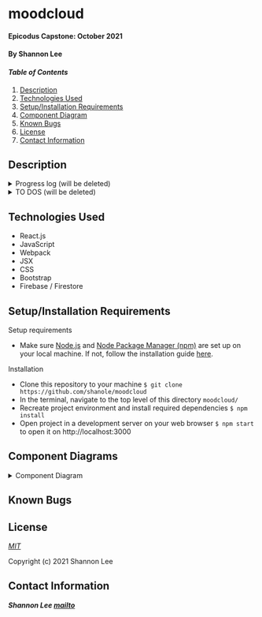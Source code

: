 # moodcloud

#### Epicodus Capstone: October 2021

#### By Shannon Lee

#### _Table of Contents_

1. [Description](#description)
2. [Technologies Used](#technologies)
3. [Setup/Installation Requirements](#setup)
4. [Component Diagram](#diagram)
5. [Known Bugs](#bugs)
6. [License](#license)
7. [Contact Information](#contact)

## Description <a id="description"></a>

<details>
  <summary>Progress log (will be deleted)</summary>

- Sep 19
  - Submitted new capstone proposal, set up basic react environment
  - Planning component diagram, researching authentication w/ Firebase
  - Create to do list of tasks
- Sept 21
  - Static layout, Redux, and firebase set up
- Sept 22
  - Basic CRUD for new entries

</details>

<details>
  <summary>TO DOS (will be deleted)</summary>

- [x] set up basic component structure with static components
  - [x] set up most static layout for dashboard
  - [x] incorporate Redux
    - [x] write reducers for dashboard display
    - [x] incorporate firebase
- [ ] develop full CRUD for posts with firestore
  - [x] create new entry
  - [x] view entries on dashboard (Entry, EntryList)
    - [x] display entry list by DATE
    - [ ] pagination/scrolling
  - [ ] view entry details (EntryDetails)
    - [x] don't forget TIMESTAMP
    - [ ] use firestoreConnect to listen for changes in each individual entry
  - [ ] edit/delete entry
    - [x] basic edit functionality
    - [x] basic delete functionality
      - [ ] page to confirm delete?
    - [ ] make edit form redirect to entry DETAILS, not dashboard?
  - [ ] keyword/hashtag form [react tags?](https://github.com/olahol/react-tagsinput#how-do-i-add-auto-suggestion)
  - [ ] Keyword component?
- [ ] figure out toggling between form, graph, and post views --FINISH BY 9/25
- [ ] create GRAPH with Chart.js
  - [ ] Each node should be able to link to a specific post
  - [ ] _Change timespans_
  - [ ] _Modal on hover?_
- [ ] KeywordDetails component
- [ ] Routing and landing page --FINISH BY 10/2
- [ ] authentication / authorization
  - [ ] account page
  - [ ] _UserDetails component_
- [ ] styling --FINISH BY 10/9
- [ ] _limit only one post a day_
- [ ] _BONUS: fancy "cloud" view for keywords_

</details>

## Technologies Used <a id="technologies"></a>

- React.js
- JavaScript
- Webpack
- JSX
- CSS
- Bootstrap
- Firebase / Firestore

## Setup/Installation Requirements <a id="setup"></a>

Setup requirements

- Make sure [Node.js](https://nodejs.org/en/) and [Node Package Manager (npm)](https://www.npmjs.com/) are set up on your local machine. If not, follow the installation guide [here](https://www.learnhowtoprogram.com/intermediate-javascript/getting-started-with-javascript/installing-node-js).

Installation

- Clone this repository to your machine `$ git clone https://github.com/shanole/moodcloud`
- In the terminal, navigate to the top level of this directory `moodcloud/`
- Recreate project environment and install required dependencies `$ npm install`
- Open project in a development server on your web browser `$ npm start` to open it on http://localhost:3000

## Component Diagrams <a id="diagram"></a>

<details>
  <summary>Component Diagram</summary>

</details>

## Known Bugs <a id="bugs"></a>

## License <a id="license"></a>

_[MIT](https://choosealicense.com/licenses/mit/)_

Copyright (c) 2021 Shannon Lee

## Contact Information <a id="contact"></a>

**_Shannon Lee [mailto](mailto:shannonleehj@gmail.com)_**
